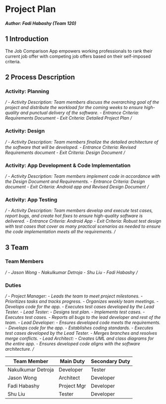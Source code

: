 # Project Plan

##### Author: Fadi Habashy (Team 120)

## 1 Introduction
The Job Comparison App empowers working professionals to rank their current job offer with competing job offers based on their self-imposed criteria.

## 2 Process Description

### Activity: Planning
*/
	- Activity Description: Team members discuss the overarching goal of the project and distribute the workload for the coming weeks to ensure high-quality and punctual delivery of the software.
	- Entrance Criteria: Requirements Document
	- Exit Criteria: Detailed Project Plan
/*

### Activity: Design
*/
	- Activity Description: Team members finalize the detailed architecture of the software that will be developed.
	- Entrance Criteria: Revised Requirements document
	- Exit Criteria: Design Document
/*

### Activity: App Development & Code Implementation
*/
	- Activity Description: Team members implement code in accordance with the Design Document and Requirements.
	- Entrance Criteria: Design document
	- Exit Criteria: Android app and Revised Design Document
/*

### Activity: App Testing
*/
	- Activity Description: Team members develop and execute test cases, report bugs, and create hot fixes to ensure high-quality software is delivered.
	- Entrance Criteria: Android App
	- Exit Criteria: Robust test design with test cases that cover as many practical scenarios as needed to ensure the code implementation meets all the requirements.
/*

## 3 Team

### Team Members
*/
	- Jason Wong
	- Nakulkumar Detroja 
	- Shu Liu
	- Fadi Habashy
/*

### Duties
*/
	- Project Manager:
		- Leads the team to meet project milestones.
		- Prioritizes tasks and tracks progress.
		- Organizes weekly team meetings.
		- Develops code for the app.
		- Executes test cases developed by the Lead Tester.
	- Lead Tester:
		- Designs test plan.
		- Implements test cases.
		- Executes test cases.
		- Reports all bugs to the lead developer and rest of the team.
	- Lead Developer:
		- Ensures developed code meets the requirements.
		- Develops code for the app.
		- Establishes coding standards.
		- Executes test cases developed by the Lead Tester.
		- Merges branches and resolves merge conflicts.
	- Lead Architect:
		- Creates UML and class diagrams for the entire app.
		- Ensures developed code aligns with the software architecture.
/*

|    Team Member   |  Main Duty | Secondary Duty |
|------------------|------------|----------------|
|Nakulkumar Detroja|Developer   |     Tester     |
|Jason Wong        |Architect   |    Developer   |
|Fadi Habashy      |Project Mgr |    Developer   |
|Shu Liu           |Tester      |    Developer   |